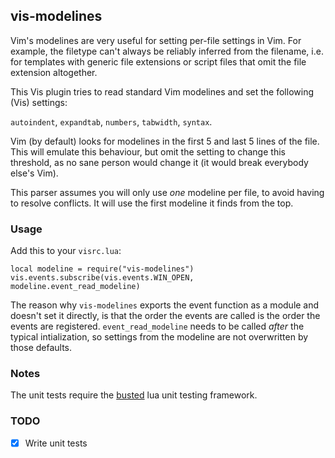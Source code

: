 ## vis-modelines

Vim's modelines are very useful for setting per-file settings in Vim.
For example, the filetype can't always be reliably inferred from the filename, i.e. for templates with generic file extensions or script files that omit the file extension altogether.

This Vis plugin tries to read standard Vim modelines and set the following (Vis) settings:

`autoindent`, `expandtab`, `numbers`, `tabwidth`, `syntax`.

Vim (by default) looks for modelines in the first 5 and last 5 lines of the file. This will emulate this behaviour, but omit the setting to change this threshold, as no sane person would change it (it would break everybody else's Vim).

This parser assumes you will only use *one* modeline per file, to avoid having to resolve conflicts. It will use the first modeline it finds from the top.

### Usage
Add this to your `visrc.lua`:
```
local modeline = require("vis-modelines")
vis.events.subscribe(vis.events.WIN_OPEN, modeline.event_read_modeline)
```

The reason why `vis-modelines` exports the event function as a module and doesn't set it directly, is that the order the events are called is the order the events are registered. `event_read_modeline` needs to be called *after* the typical intialization, so settings from the modeline are not overwritten by those defaults.

### Notes

The unit tests require the [busted](https://github.com/Olivine-Labs/busted) lua unit testing framework.

### TODO

- [x] Write unit tests
